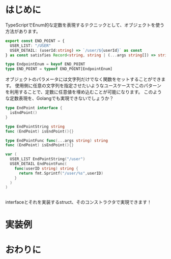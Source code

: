 # はじめに

TypeScriptでEnum的な定数を表現するテクニックとして、オブジェクトを使う方法があります。

```ts
export const END_POINT = {
  USER_LIST: "/USER"
  USER_DETAIL: (userId:string) => `/user/${userId}` as const
} as const satisfies Record<string, string | (...args string[]) => string>

type EndpointEnum = keyof END_POINT
type END_POINT = typeof END_POINT[EndpointEnum]
```

オブジェクトのパラメータには文字列だけでなく関数をセットすることができます。
使用側に任意の文字列を指定させたいようなユースケースでこのパターンを利用することで、定数に任意値を埋め込むことが可能になります。
このような定数表現を、Golangでも実現できないでしょうか？

```go
type EndPoint interface {
  isEndPoint()
}

type EndPointString string
func (EndPoint) isEndPoint(){}

type EndPointFunc func(...args string) string
func (EndPoint) isEndPoint(){}

var (
  USER_LIST EndPointString("/user")
  USER_DETAIL EndPointFunc(
    func(userID string) string {
      return fmt.Sprintf("/user/%s",userID)
    }
  )
)



```

interfaceとそれを実装するstruct、そのコンストラクタで実現できます！

# 実装例

# おわりに